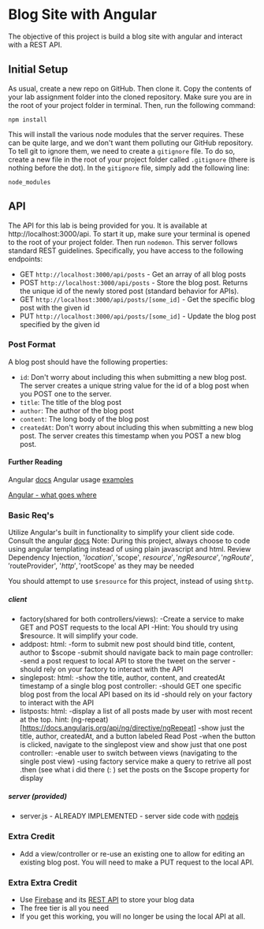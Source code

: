 # Blog Site with Angular
The objective of this project is build a blog site with angular and interact with a REST API.

## Initial Setup
As usual, create a new repo on GitHub. Then clone it. Copy the contents of your lab assignment folder into the cloned repository. Make sure you are in the root of your project folder in terminal. Then, run the following command:
```
npm install
```
This will install the various node modules that the server requires.
 These can be quite large, and we don't want them polluting our GitHub repository. 
 To tell git to ignore them, we need to create a `gitignore` file. 
 To do so, create a new file in the root of your project folder called `.gitignore`
  (there is nothing before the dot). In the `gitignore` file, simply add the following line:
```
node_modules
```

## API
The API for this lab is being provided for you. It is available at http://localhost:3000/api. 
To start it up, make sure your terminal is opened to the root of your project folder. 
Then run `nodemon`. This server follows standard REST guidelines. Specifically, you have access to the following endpoints:
* GET `http://localhost:3000/api/posts` - Get an array of all blog posts
* POST `http://localhost:3000/api/posts` - Store the blog post. Returns the unique id of the newly stored post (standard behavior for APIs).
* GET `http://localhost:3000/api/posts/[some_id]` - Get the specific blog post with the given id
* PUT `http://localhost:3000/api/posts/[some_id]` - Update the blog post specified by the given id

### Post Format
A blog post should have the following properties:
* `id`: Don't worry about including this when submitting a new blog post. 
        The server creates a unique string value for the id of a blog post when you POST one to the server.
* `title`: The title of the blog post
* `author`: The author of the blog post
* `content`: The long body of the blog post
* `createdAt`: Don't worry about including this when submitting a new blog post. 
                The server creates this timestamp when you POST a new blog post.

#### Further Reading
Angular [docs](https://docs.angularjs.org/api/ng)
Angular usage [examples](https://github.com/curran/screencasts/tree/gh-pages/introToAngular)

[Angular - what goes where](http://demisx.github.io/angularjs/2014/09/14/angular-what-goes-where.html)

### Basic Req's
Utilize Angular's built in functionality to simplify your client side code. Consult the angular [docs](https://docs.angularjs.org/guide/introduction)
Note: During this project, always choose to code using angular templating instead of using plain javascript and html. Review Dependency Injection, '$location','$scope', $resource', 'ngResource', 'ngRoute', '$routeProvider', '$http', '$rootScope' as they may be needed

You should attempt to use `$resource` for this project, instead of using `$http`.

##### client

* factory(shared for both controllers/views):
		-Create a service to make GET and POST requests to the local API
		-Hint: You should try using $resource. It will simplify your code.
* addpost:
	html:
		-form to submit new post should bind title, content, author to $scope
		-submit should navigate back to main page
	controller:
		-send a post request to local API to store the tweet on the server
        -should rely on your factory to interact with the API
* singlepost:
    html:
        -show the title, author, content, and createdAt timestamp of a single blog post
    controller:
        -should GET one specific blog post from the local API based on its id
        -should rely on your factory to interact with the API
* listposts:
	html:
		-display a list of all posts made by user with most recent at the top.
		hint: (ng-repeat)[https://docs.angularjs.org/api/ng/directive/ngRepeat]
        -show just the title, author, createdAt, and a button labeled Read Post
        -when the button is clicked, navigate to the singlepost view and show just that one post
	controller:
		-enable user to switch between views (navigating to the single post view)
		-using factory service make a query to retrive all post .then (see what i did there (: ) set the posts on the $scope property for display

##### server (provided)
* server.js - ALREADY IMPLEMENTED - server side code with [nodejs](https://nodejs.org/en/docs/)

### Extra Credit
* Add a view/controller or re-use an existing one to allow for editing an existing blog post. You will need to make a PUT request to the local API.

### Extra Extra Credit
* Use [Firebase](https://www.firebase.com) and its [REST API](https://www.firebase.com/docs/rest/guide/) to store your blog data
* The free tier is all you need
* If you get this working, you will no longer be using the local API at all.
